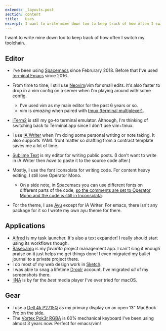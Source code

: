 ```yaml
---
extends: _layouts.post
section: content
title:   Uses
excerpt: I want to write mine down too to keep track of how often I switch my toolchain.
---
```

I want to write mine down too to keep track of how often I switch my toolchain.

## Editor
- I've been using [Spacemacs](http://spacemacs.org/) since Februrary 2018. Before that I've used [terminal Emacs](https://www.gnu.org/software/emacs/) since 2016.

- From time to time, I still use [Neovim](https://neovim.io/)/vim for small edits. It's also faster to drop in a vim config on a server when I'm playing around with some config.
  - I've used vim as my main editor for the past 6 years or so.
  - vim is _amazing_ when paired with [tmux (terminal multiplexer)](https://github.com/tmux/tmux/wiki).

- [iTerm2](https://www.iterm2.com/) is still my go-to terminal emulator. Although, I'm thinking of switching back to Terminal.app since I don't use vim+tmux.

- I use [iA Writer](https://ia.net/writer) when I'm doing some personal writing or note taking. It also supports YAML front matter so drafting from a contract template saves me a lot of time.

- [Sublime Text](https://www.sublimetext.com/) is my editor for writing public posts. (I don't want to write in iA Writer then _have_ to paste it to the source code after.)

- Mostly, I use the font Iconsolata for writing code. For content heavy editing, I still love Operator Mono.
  - On a side note, in Spacemacs you can use different fonts on different parts of the code, [so the comments are set to Operator Mono and the code is still in Inconsolata](https://d.pr/i/hGbY2P).
- For the theme, I use [Ayu](https://github.com/dempfi/ayu) except for iA Writer. For emacs, there isn't any package for it so I wrote my own ayu theme for there.

## Applications
- [Alfred](https://www.alfredapp.com/) is my task launcher. It's also a text expander! I really should start using its workflows though.
- [Basecamp](https://basecamp.com) is my _favorite_ project management app. I can't sing it enough praise on it just helps me get things done! I even migrated my bullet journal to a private project there.
- I do most of my web design work in [Sketch](https://www.sketchapp.com/).
- I was able to snag a lifetime [Droplr](https://www.droplr.com/) account. I've migrated _all_ of my screenshots there.
- [IINA](https://lhc70000.github.io/iina/) is by far the _best_ media player I've ever tried for macOS.

## Gear
- I use a [Dell 4k P2715Q](#) as my primary display on an open 13" MacBook Pro on the side.
- The [Vortex Pok3r RGBA](#) is 60% mechanical keyboard I've been using almost 3 years now. Perfect for emacs/vim!

